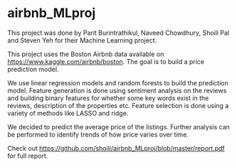 # airbnb_MLproj
This project was done by Parit Burintrathikul, Naveed Chowdhury, Shoili Pal and Steven Yeh for their Machine Learning project.

This project uses the Boston Airbnb data available on https://www.kaggle.com/airbnb/boston. The goal is to build a price prediction model.

We use linear regression models and random forests to build the prediction model. Feature generation is done using sentiment analysis on the reviews and building binary features for whether some key words exist in the reviews, description of the properties etc. Feature selection is done using a variety of methods like LASSO and ridge. 

We decided to predict the average price of the listings. Further analysis can be performed to identify trends of how price varies over time. 

Check out https://github.com/shoili/airbnb_MLproj/blob/master/report.pdf for full report. 
